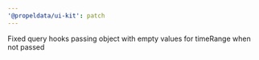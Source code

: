```yaml
---
'@propeldata/ui-kit': patch
---
```


Fixed query hooks passing object with empty values for timeRange when not passed
